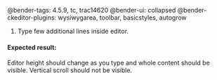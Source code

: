 @bender-tags: 4.5.9, tc, trac14620
@bender-ui: collapsed
@bender-ckeditor-plugins: wysiwygarea, toolbar, basicstyles, autogrow

1. Type few additional lines inside editor.

#### Expected result:

Editor height should change as you type and whole content should be visible. Vertical scroll should not be visible.
